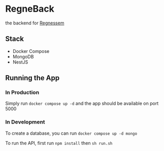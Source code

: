 # RegneBack

the backend for [Regnessem](https://github.com/MGTek5/Regnessem)

## Stack

- Docker Compose
- MongoDB
- NestJS

## Running the App

### In Production

Simply run `docker compose up -d` and the app should be available on port 5000

### In Development

To create a database, you can run `docker compose up -d mongo`

To run the API, first run `npm install` then `sh run.sh`